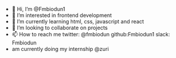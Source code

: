 - 👋 Hi, I’m @Fmbiodun1
- 👀 I’m interested in frontend development
- 🌱 I’m currently learning html, css, javascript and react
- 💞️ I’m looking to collaborate on projects
- 📫 How to reach me 
twitter: @fmbiodun
github:Fmbiodun1
slack: Fmbiodun
- am currently doing my internship @zuri

<!---
Fmbiodun1/Fmbiodun1 is a ✨ special ✨ repository because its `README.md` (this file) appears on your GitHub profile.
You can click the Preview link to take a look at your changes.
--->
